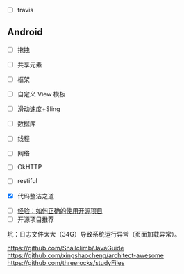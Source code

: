 - [ ] travis

## Android

- [ ] 拖拽
- [ ] 共享元素
- [ ] 框架
- [ ] 自定义 View 模板
- [ ] 滑动速度+Sling

- [ ] 数据库
- [ ] 线程
- [ ] 网络
- [ ] OkHTTP
- [ ] restiful

- [x] 代码整洁之道

* [ ] [经验：如何正确的使用开源项目](http://www.infoq.com/cn/articles/how-to-correctly-use-the-open-source-project)
* [ ] 开源项目推荐

坑：日志文件太大（34G）导致系统运行异常（页面加载异常）。

https://github.com/Snailclimb/JavaGuide
https://github.com/xingshaocheng/architect-awesome
https://github.com/threerocks/studyFiles
